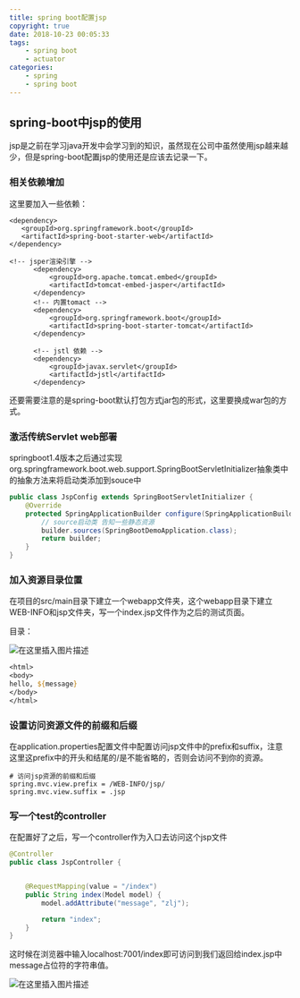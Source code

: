 ```yaml
---
title: spring boot配置jsp
copyright: true
date: 2018-10-23 00:05:33
tags:
	- spring boot
	- actuator
categories:
	- spring
	- spring boot
---
```


## spring-boot中jsp的使用

jsp是之前在学习java开发中会学习到的知识，虽然现在公司中虽然使用jsp越来越少，但是spring-boot配置jsp的使用还是应该去记录一下。

<!-- more -->

### 相关依赖增加

这里要加入一些依赖：

```
<dependency>
   <groupId>org.springframework.boot</groupId>
   <artifactId>spring-boot-starter-web</artifactId>
</dependency>

<!-- jsper渲染引擎 -->
      <dependency>
          <groupId>org.apache.tomcat.embed</groupId>
          <artifactId>tomcat-embed-jasper</artifactId>
      </dependency>
      <!-- 内置tomact -->
      <dependency>
          <groupId>org.springframework.boot</groupId>
          <artifactId>spring-boot-starter-tomcat</artifactId>
      </dependency>

      <!-- jstl 依赖 -->
      <dependency>
          <groupId>javax.servlet</groupId>
          <artifactId>jstl</artifactId>
      </dependency>
```

还要需要注意的是spring-boot默认打包方式jar包的形式，这里要换成war包的方式。

### 激活传统Servlet web部署

springboot1.4版本之后通过实现org.springframework.boot.web.support.SpringBootServletInitializer抽象类中的抽象方法来将启动类添加到souce中

```java
public class JspConfig extends SpringBootServletInitializer {
    @Override
    protected SpringApplicationBuilder configure(SpringApplicationBuilder builder) {
        // source启动类 告知一些静态资源
        builder.sources(SpringBootDemoApplication.class);
        return builder;
    }
}
```

### 加入资源目录位置

在项目的src/main目录下建立一个webapp文件夹，这个webapp目录下建立WEB-INFO和jsp文件夹，写一个index.jsp文件作为之后的测试页面。

目录：

![在这里插入图片描述](https://img-blog.csdnimg.cn/20181203001445552.png?x-oss-process=image/watermark,type_ZmFuZ3poZW5naGVpdGk,shadow_10,text_aHR0cHM6Ly9ibG9nLmNzZG4ubmV0L3psajEyMTc=,size_16,color_FFFFFF,t_70)

```jsp
<html>
<body>
hello, ${message}
</body>
</html>
```

### 设置访问资源文件的前缀和后缀

在application.properties配置文件中配置访问jsp文件中的prefix和suffix，注意这里这prefix中的开头和结尾的/是不能省略的，否则会访问不到你的资源。

```
# 访问jsp资源的前缀和后缀
spring.mvc.view.prefix = /WEB-INFO/jsp/
spring.mvc.view.suffix = .jsp
```

### 写一个test的controller

在配置好了之后，写一个controller作为入口去访问这个jsp文件

```java
@Controller
public class JspController {


    @RequestMapping(value = "/index")
    public String index(Model model) {
        model.addAttribute("message", "zlj");

        return "index";
    }
}
```

这时候在浏览器中输入localhost:7001/index即可访问到我们返回给index.jsp中message占位符的字符串值。

![在这里插入图片描述](https://img-blog.csdnimg.cn/20181203001432718.png)

